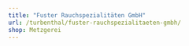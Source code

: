 ```yaml
---
title: "Fuster Rauchspezialitäten GmbH"
url: /turbenthal/fuster-rauchspezialitaeten-gmbh/
shop: Metzgerei
---
```

